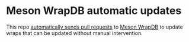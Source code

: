 # Meson WrapDB automatic updates

This repo [automatically sends pull requests][workflow] to [Meson
WrapDB][wrapdb] to update wraps that can be updated without manual
intervention.

[workflow]: https://github.com/wrapdb-bot/autoupdate/actions/workflows/autoupdate.yml
[wrapdb]: https://github.com/mesonbuild/wrapdb
